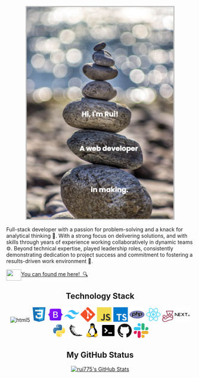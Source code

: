 
<!-- add banner-->
<p align="center">
    <img width="400" src="img/banner.png" alt="my banner">
</p>
<p>
    Full-stack developer with a passion for problem-solving and a knack for analytical thinking 🤔. With a strong focus on delivering solutions, and with skills through years of experience working collaboratively in dynamic teams ⚙️. Beyond technical expertise, played leadership roles, consistently demonstrating dedication to project success and commitment to fostering a results-driven work environment 🥇.
</p>
<a href="https://www.linkedin.com/in/ruisilva775/" target="blank"><img align="center" src="https://cdn.jsdelivr.net/npm/simple-icons@3.0.1/icons/linkedin.svg" alt="" height="30" width="40" />You can found me here!&nbsp&nbsp🔍</a>
<br/>
<h2 align="center">Technology Stack </h2>
<p align="center">
        <img src="https://upload.wikimedia.org/wikipedia/commons/thumb/6/61/HTML5_logo_and_wordmark.svg/200px-HTML5_logo_and_wordmark.svg.png" alt="html5" width="40" height="40" title="HTML5"/> 
        <img src="https://raw.githubusercontent.com/devicons/devicon/55609aa5bd817ff167afce0d965585c92040787a/icons/css3/css3-original.svg" alt="css3" width="40" height="40" title="CSS3"/>
        <img src="https://raw.githubusercontent.com/devicons/devicon/55609aa5bd817ff167afce0d965585c92040787a/icons/bootstrap/bootstrap-original.svg" alt="bootstrap" width="40" height="40" title="Bootstrap"/> 
        <img src="https://raw.githubusercontent.com/devicons/devicon/55609aa5bd817ff167afce0d965585c92040787a/icons/tailwindcss/tailwindcss-plain.svg" alt="tailwindcss icon" width="40" height="40" title="tailwindCSS"/>
        <img src="https://raw.githubusercontent.com/devicons/devicon/55609aa5bd817ff167afce0d965585c92040787a/icons/git/git-original.svg" alt="git" width="40" height="40" title="Git"/> 
        <img src="https://raw.githubusercontent.com/devicons/devicon/55609aa5bd817ff167afce0d965585c92040787a/icons/javascript/javascript-original.svg" alt="javascript" width="40" height="40" title="JavaScript"/>
        <img src="https://raw.githubusercontent.com/devicons/devicon/55609aa5bd817ff167afce0d965585c92040787a/icons/typescript/typescript-original.svg" alt="typescript" width="40" height="40" title="TypeScript"/>
        <img src="https://raw.githubusercontent.com/devicons/devicon/55609aa5bd817ff167afce0d965585c92040787a/icons/php/php-original.svg" alt="php" width="40" height="40" title="PHP"/> 
        <img src="https://raw.githubusercontent.com/devicons/devicon/55609aa5bd817ff167afce0d965585c92040787a/icons/react/react-original.svg" alt="react" width="40" height="40" title="ReactJS"/>
        <img src="https://github.com/devicons/devicon/blob/master/icons/jest/jest-plain.svg" alt="jest" width="30" height="30" title="Jest"/> 
        <img src="https://raw.githubusercontent.com/devicons/devicon/55609aa5bd817ff167afce0d965585c92040787a/icons/nextjs/nextjs-original-wordmark.svg" alt="nextjs" width="40" height="40" title="NextJS"/>
        <img src="https://raw.githubusercontent.com/devicons/devicon/55609aa5bd817ff167afce0d965585c92040787a/icons/python/python-original.svg" alt="python" width="40" height="40" title="Python"/> 
        <img src="https://raw.githubusercontent.com/devicons/devicon/55609aa5bd817ff167afce0d965585c92040787a/icons/flask/flask-original.svg" alt="flask" width="40" height="40" title="Flask"/> 
        <img src="https://raw.githubusercontent.com/devicons/devicon/55609aa5bd817ff167afce0d965585c92040787a/icons/linux/linux-original.svg" width="40" height="40" title="Linux"/> 
        <img src="https://raw.githubusercontent.com/Remix-Design/RemixIcon/3c4f3ff316c8ebe1b8838c211ecaf8348d203049/icons/Development/terminal-box-fill.svg" alt="cli" width="40" height="40" title="Terminal"/> 
        <img src="https://raw.githubusercontent.com/devicons/devicon/55609aa5bd817ff167afce0d965585c92040787a/icons/github/github-original.svg" alt="github" width="40" height="40" title="GiHub"/> 
        <img src="https://raw.githubusercontent.com/devicons/devicon/55609aa5bd817ff167afce0d965585c92040787a/icons/slack/slack-original.svg" alt="slack" width="40" height="40" title="Slack"/> 
</p>
<h2 align="center">My GitHub Status</h2>
<p align="center">
    <a href="https://awesome-github-stats.azurewebsites.net/index.html??cardType=level&theme=city-lights&preferLogin=true">    
        <img  alt="rui775's GitHub Stats" src="https://awesome-github-stats.azurewebsites.net/user-stats/rui775?cardType=level&theme=city-lights&preferLogin=true" />  
    </a>


